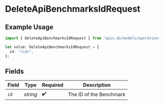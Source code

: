 # DeleteApiBenchmarksIdRequest

## Example Usage

```typescript
import { DeleteApiBenchmarksIdRequest } from "apis.do/models/operations";

let value: DeleteApiBenchmarksIdRequest = {
  id: "<id>",
};
```

## Fields

| Field                   | Type                    | Required                | Description             |
| ----------------------- | ----------------------- | ----------------------- | ----------------------- |
| `id`                    | *string*                | :heavy_check_mark:      | The ID of the Benchmark |